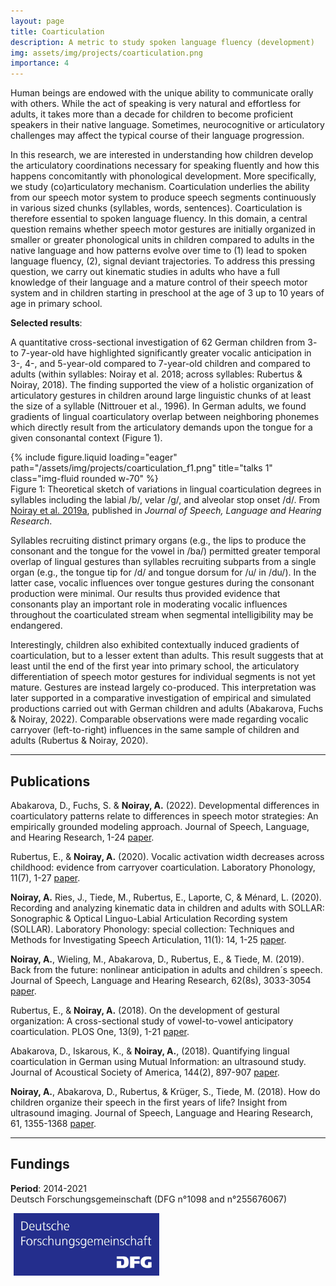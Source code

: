 ```yaml
---
layout: page
title: Coarticulation
description: A metric to study spoken language fluency (development)
img: assets/img/projects/coarticulation.png
importance: 4
---
```


Human beings are endowed with the unique ability to communicate orally with others. While the act of speaking is very natural and effortless for adults, it takes more than a decade for children to become proficient speakers in their native language. Sometimes, neurocognitive or articulatory challenges may affect the typical course of their language progression.

In this research, we are interested in understanding how children develop the articulatory coordinations necessary for speaking fluently and how this happens concomitantly with phonological development.
More specifically, we study (co)articulatory mechanism. Coarticulation underlies the ability from our speech motor system to produce speech segments continuously in various sized chunks (syllables, words, sentences). Coarticulation is therefore essential to spoken language fluency. In this domain, a central question remains whether speech motor gestures are initially organized in smaller or greater phonological units in children compared to adults in the native language and how patterns evolve over time to (1) lead to spoken language fluency, (2), signal deviant trajectories.
To address this pressing question, we carry out kinematic studies in adults who have a full knowledge of their language and a mature control of their speech motor system and in children starting in preschool at the age of 3 up to 10 years of age in primary school.

**Selected results**:

​A quantitative cross-sectional investigation of 62 German children from 3- to 7-year-old have highlighted significantly greater vocalic anticipation in 3-, 4-, and 5-year-old compared to 7-year-old children and compared to adults (within syllables: Noiray et al. 2018; across syllables: Rubertus & Noiray, 2018). The finding supported the view of a holistic organization of articulatory gestures in children around large linguistic chunks of at least the size of a syllable (Nittrouer et al., 1996). In German adults, we found gradients of lingual coarticulatory overlap between neighboring phonemes which directly result from the articulatory demands upon the tongue for a given consonantal context (Figure 1).

<div class="row">
    <div style="max-width:800px; margin:auto;" class="">
        {% include figure.liquid loading="eager" path="/assets/img/projects/coarticulation_f1.png" title="talks 1"
        class="img-fluid rounded w-70"
        %}
    </div>
</div>
<div class="caption">
    Figure 1: Theoretical sketch of variations in lingual coarticulation degrees in syllables including the labial /b/, velar /g/, and alveolar stop onset /d/. From <a href="https://pubs.asha.org/doi/10.1044/2019_JSLHR-S-CSMC7-18-0208">Noiray et al. 2019a</a>, published in <em>Journal of Speech, Language and Hearing Research</em>.
</div>

Syllables recruiting distinct primary organs (e.g., the lips to produce the consonant and the tongue for the vowel in /ba/) permitted greater temporal overlap of lingual gestures than syllables recruiting subparts from a single organ (e.g., the tongue tip for /d/ and tongue dorsum for /u/ in /du/). In the latter case, vocalic influences over tongue gestures during the consonant production were minimal. Our results thus provided evidence that consonants play an important role in moderating vocalic influences throughout the coarticulated stream when segmental intelligibility may be endangered.

Interestingly, children also exhibited contextually induced gradients of coarticulation, but to a lesser extent than adults. This result suggests that at least until the end of the first year into primary school, the articulatory differentiation of speech motor gestures for individual segments is not yet mature. Gestures are instead largely co-produced. This interpretation was later supported in a comparative investigation of empirical and simulated productions carried out with German children and adults (Abakarova, Fuchs & Noiray, 2022). Comparable observations were made regarding vocalic carryover (left-to-right) influences in the same sample of children and adults (Rubertus & Noiray, 2020).

---

<!-- Publications -->

## Publications

Abakarova, D., Fuchs, S. & **Noiray, A.** (2022). Developmental differences in coarticulatory patterns relate to differences in speech motor strategies: An empirically grounded modeling approach. Journal of Speech, Language, and Hearing Research, 1-24 [paper](https://pubs.asha.org/doi/full/10.1044/2022_JSLHR-21-00212).

Rubertus, E., & **Noiray, A.** (2020). Vocalic activation width decreases across childhood: evidence from carryover coarticulation. Laboratory Phonology, 11(7), 1-27 [paper](https://www.journal-labphon.org/article/id/6265/).

**Noiray, A.** Ries, J., Tiede, M., Rubertus, E., Laporte, C, & Ménard, L. (2020). Recording and analyzing kinematic data in children and adults with SOLLAR: Sonographic & Optical Linguo-Labial Articulation Recording system (SOLLAR). Laboratory Phonology: special collection: Techniques and Methods for Investigating Speech Articulation, 11(1): 14, 1-25 [paper](https://www.journal-labphon.org/article/id/6272/).

**Noiray, A.**, Wieling, M., Abakarova, D., Rubertus, E., & Tiede, M. (2019). Back from the future: nonlinear anticipation in adults and children´s speech. Journal of Speech, Language and Hearing Research, 62(8s), 3033-3054 [paper](https://pubs.asha.org/doi/10.1044/2019_JSLHR-S-CSMC7-18-0208).

Rubertus, E., & **Noiray, A.** (2018). On the development of gestural organization: A cross-sectional study of vowel-to-vowel anticipatory coarticulation. PLOS One, 13(9), 1-21 [paper](https://journals.plos.org/plosone/article?id=10.1371/journal.pone.0203562).

Abakarova, D., Iskarous, K., & **Noiray, A.**, (2018). Quantifying lingual coarticulation in German using Mutual Information: an ultrasound study. Journal of Acoustical Society of America, 144(2), 897-907 [paper](https://www.uni-potsdam.de/fileadmin/projects/lola/images/TeamFotos/Abakarova_Iskarous_Noiray_JASA_2018.pdf).

**Noiray, A.**, Abakarova, D., Rubertus, & Krüger, S., Tiede, M. (2018). How do children organize their speech in the first years of life? Insight from ultrasound imaging. Journal of Speech, Language and Hearing Research, 61, 1355-1368 [paper](https://www.researchgate.net/publication/322992164_How_Do_Children_Organize_Their_Speech_in_the_First_Years_of_Life_Insight_From_Ultrasound_Imaging).

---

<!-- Financements -->

## Fundings

**Period**: 2014-2021  
Deutsch Forschungsgemeinschaft (DFG n°1098 and n°255676067)

<img src="/assets/img/fundings/DeutschForschungsgemeinschaft.jpeg" alt="logo" style="height:100px; vertical-align:middle; margin-left:5px;">
